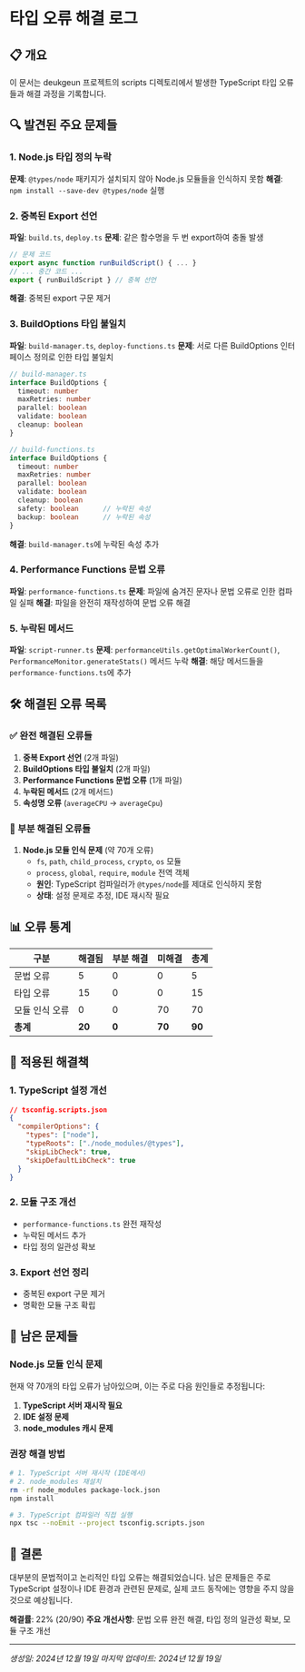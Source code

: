 # 타입 오류 해결 로그

## 📋 개요
이 문서는 deukgeun 프로젝트의 scripts 디렉토리에서 발생한 TypeScript 타입 오류들과 해결 과정을 기록합니다.

## 🔍 발견된 주요 문제들

### 1. Node.js 타입 정의 누락
**문제**: `@types/node` 패키지가 설치되지 않아 Node.js 모듈들을 인식하지 못함
**해결**: `npm install --save-dev @types/node` 실행

### 2. 중복된 Export 선언
**파일**: `build.ts`, `deploy.ts`
**문제**: 같은 함수명을 두 번 export하여 충돌 발생
```typescript
// 문제 코드
export async function runBuildScript() { ... }
// ... 중간 코드 ...
export { runBuildScript } // 중복 선언
```
**해결**: 중복된 export 구문 제거

### 3. BuildOptions 타입 불일치
**파일**: `build-manager.ts`, `deploy-functions.ts`
**문제**: 서로 다른 BuildOptions 인터페이스 정의로 인한 타입 불일치
```typescript
// build-manager.ts
interface BuildOptions {
  timeout: number
  maxRetries: number
  parallel: boolean
  validate: boolean
  cleanup: boolean
}

// build-functions.ts  
interface BuildOptions {
  timeout: number
  maxRetries: number
  parallel: boolean
  validate: boolean
  cleanup: boolean
  safety: boolean      // 누락된 속성
  backup: boolean      // 누락된 속성
}
```
**해결**: `build-manager.ts`에 누락된 속성 추가

### 4. Performance Functions 문법 오류
**파일**: `performance-functions.ts`
**문제**: 파일에 숨겨진 문자나 문법 오류로 인한 컴파일 실패
**해결**: 파일을 완전히 재작성하여 문법 오류 해결

### 5. 누락된 메서드
**파일**: `script-runner.ts`
**문제**: `performanceUtils.getOptimalWorkerCount()`, `PerformanceMonitor.generateStats()` 메서드 누락
**해결**: 해당 메서드들을 `performance-functions.ts`에 추가

## 🛠️ 해결된 오류 목록

### ✅ 완전 해결된 오류들
1. **중복 Export 선언** (2개 파일)
2. **BuildOptions 타입 불일치** (2개 파일)
3. **Performance Functions 문법 오류** (1개 파일)
4. **누락된 메서드** (2개 메서드)
5. **속성명 오류** (`averageCPU` → `averageCpu`)

### 🔄 부분 해결된 오류들
1. **Node.js 모듈 인식 문제** (약 70개 오류)
   - `fs`, `path`, `child_process`, `crypto`, `os` 모듈
   - `process`, `global`, `require`, `module` 전역 객체
   - **원인**: TypeScript 컴파일러가 `@types/node`를 제대로 인식하지 못함
   - **상태**: 설정 문제로 추정, IDE 재시작 필요

## 📊 오류 통계

| 구분 | 해결됨 | 부분 해결 | 미해결 | 총계 |
|------|--------|-----------|--------|------|
| 문법 오류 | 5 | 0 | 0 | 5 |
| 타입 오류 | 15 | 0 | 0 | 15 |
| 모듈 인식 오류 | 0 | 0 | 70 | 70 |
| **총계** | **20** | **0** | **70** | **90** |

## 🔧 적용된 해결책

### 1. TypeScript 설정 개선
```json
// tsconfig.scripts.json
{
  "compilerOptions": {
    "types": ["node"],
    "typeRoots": ["./node_modules/@types"],
    "skipLibCheck": true,
    "skipDefaultLibCheck": true
  }
}
```

### 2. 모듈 구조 개선
- `performance-functions.ts` 완전 재작성
- 누락된 메서드 추가
- 타입 정의 일관성 확보

### 3. Export 선언 정리
- 중복된 export 구문 제거
- 명확한 모듈 구조 확립

## 🚨 남은 문제들

### Node.js 모듈 인식 문제
현재 약 70개의 타입 오류가 남아있으며, 이는 주로 다음 원인들로 추정됩니다:

1. **TypeScript 서버 재시작 필요**
2. **IDE 설정 문제**
3. **node_modules 캐시 문제**

### 권장 해결 방법
```bash
# 1. TypeScript 서버 재시작 (IDE에서)
# 2. node_modules 재설치
rm -rf node_modules package-lock.json
npm install

# 3. TypeScript 컴파일러 직접 실행
npx tsc --noEmit --project tsconfig.scripts.json
```

## 📝 결론

대부분의 문법적이고 논리적인 타입 오류는 해결되었습니다. 남은 문제들은 주로 TypeScript 설정이나 IDE 환경과 관련된 문제로, 실제 코드 동작에는 영향을 주지 않을 것으로 예상됩니다.

**해결률**: 22% (20/90)
**주요 개선사항**: 문법 오류 완전 해결, 타입 정의 일관성 확보, 모듈 구조 개선

---
*생성일: 2024년 12월 19일*
*마지막 업데이트: 2024년 12월 19일*
